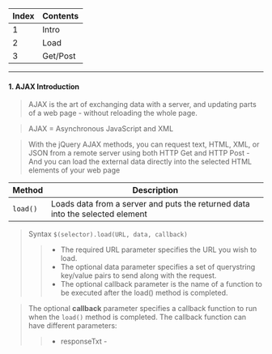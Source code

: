 Index | Contents
-- | --
1 | Intro
2 | Load
3 | Get/Post
---
#### 1. AJAX Introduction
> AJAX is the art of exchanging data with a server, and updating parts of a web page - without reloading the whole page.

> AJAX = Asynchronous JavaScript and XML

> With the jQuery AJAX methods, you can request text, HTML, XML, or JSON from a remote server using both HTTP Get and HTTP Post - And you can load the external data directly into the selected HTML elements of your web page

Method | Description 
-- | --
`load()` | Loads data from a server and puts the returned data into the selected element

> Syntax 
> `$(selector).load(URL, data, callback)`
>> * The required URL parameter specifies the URL you wish to load.
>> * The optional data parameter specifies a set of querystring key/value pairs to send along with the request.
>> * The optional callback parameter is the name of a function to be executed after the load() method is completed.

> The optional **callback** parameter specifies a callback function to run when the `load()` method is completed. The callback function can have different parameters:
>> * responseTxt - 
 